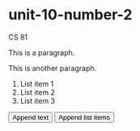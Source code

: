 # unit-10-number-2
CS 81
<!DOCTYPE html>
<html>
<head>
<script src="https://ajax.googleapis.com/ajax/libs/jquery/3.1.1/jquery.min.js"></script>
<script>
$(document).ready(function(){

   /* Button with id btn1 click event */
   $("#btn1").click(function(){
       /* Appending text at the end of <p> tag */
       $("p").append("<b>Appended text.</b>");
   });
  
   /* Button with id btn2 click event */
   $("#btn2").click(function(){
       /* Appending list item at the end of <ol> tag */
       $("ol").append("<li>Appended item</li>");
   });

});
</script>
</head>
<body>

<p> This is a paragraph.</p>
<p> This is another paragraph.</p>

<ol>
    <li> List item 1</li>
    <li> List item 2</li>
    <li> List item 3</li>
</ol>
  

<button id="btn1">Append text </button> 
<button id="btn2">Append list items </button>

</body>
</html>
